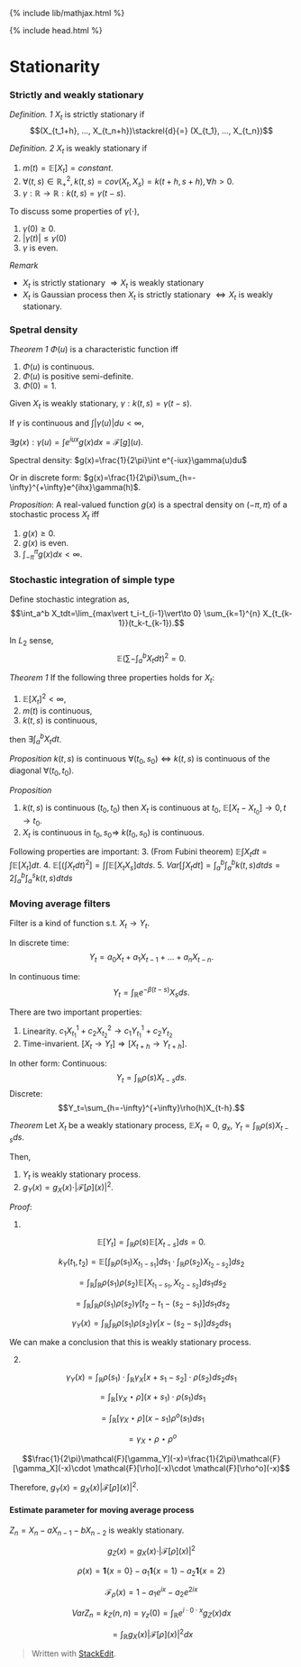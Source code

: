 {% include lib/mathjax.html %}

{% include head.html %}


# Stationarity
### Strictly and weakly stationary
*Definition. 1* $X_t$ is strictly stationary if
$$(X_{t_1+h}, ..., X_{t_n+h})\stackrel{d}{=} (X_{t_1}, ..., X_{t_n})$$


*Definition. 2* $X_t$ is weakly stationary if

1. $m(t)=\mathbb{E}[X_t]=constant$. 
2. $\forall (t, s)\in \mathbb{R}^2_+, k(t, s)=cov(X_t, X_s)=k(t+h, s+h), \forall h>0$. 
3. $\gamma: \mathbb{R} \rightarrow \mathbb{R}: k(t, s)=\gamma(t-s)$. 

To discuss some properties of $\gamma(\cdot)$, 

1. $\gamma(0)\geq 0$.
2. $\vert\gamma(t)\vert\leq\gamma(0)$
3. $\gamma$ is even. 

$Remark$
- $X_t$ is strictly stationary $\Rightarrow X_t$ is weakly stationary
- $X_t$ is Gaussian process then $X_t$ is strictly stationary $\iff X_t$ is weakly stationary.

 ### Spetral density
 *Theorem 1* $\Phi(u)$ is a characteristic function iff
 1. $\Phi(u)$ is continuous.
 2. $\Phi(u)$ is positive semi-definite.  
 3. $\Phi(0)=1$.

Given $X_t$ is weakly stationary, $\gamma:k(t,s)=\gamma(t-s)$. 

If $\gamma$ is continuous and $\int \vert\gamma(u)\vert du<\infty$, 


$\exists  g(x): \gamma(u)=\int e^{iux}g(x)dx=\mathcal{F}[g](u)$. 


Spectral density: $g(x)=\frac{1}{2\pi}\int e^{-iux}\gamma(u)du$

Or in discrete form: $g(x)=\frac{1}{2\pi}\sum_{h=-\infty}^{+\infty}e^{ihx}\gamma(h)$. 

*Proposition*: A real-valued function $g(x)$ is a spectral density on $(-\pi, \pi)$ of a stochastic process $X_t$ iff
1. $g(x)\geq 0$.
2. $g(x)$ is even.
3. $\int_{-\pi}^\pi g(x)dx<\infty$.

### Stochastic integration of simple type
Define stochastic integration as, 
$$\int_a^b X_tdt=\lim_{max\vert t_i-t_{i-1}\vert\to 0} \sum_{k=1}^{n} X_{t_{k-1}}(t_k-t_{k-1}).$$

In $L_2$ sense, 
$$\mathbb{E}(\sum-\int_a^bX_tdt)^2=0.$$

*Theorem 1* If the following three properties holds for $X_t$:
1. $\mathbb{E}[X_t]^2<\infty$, 
2. $m(t)$ is continuous, 
3. $k(t, s)$ is continuous, 

then $\exists \int_a^bX_tdt$.

*Proposition* $k(t, s)$ is continuous $\forall (t_0, s_0) \iff k(t,s)$ is continuous of the diagonal $\forall (t_0, t_0)$.

*Proposition* 
1. $k(t,s)$ is continuous $(t_0, t_0)$ then $X_t$ is continuous at $t_0$, $\mathbb{E}[X_t-X_{t_0}]\longrightarrow 0, t\to t_0$.
2. $X_t$ is continuous in $t_0, s_0 \Rightarrow$ $k(t_0, s_0)$ is continuous.

Following properties are important: 
3. (From Fubini theorem) $\mathbb{E}\int X_tdt=\int\mathbb{E}[X_t]dt.$
4. $\mathbb{E}[(\int X_tdt)^2]=\int\int\mathbb{E}[X_tX_s]dtds.$
5. $Var[\int X_tdt]=\int_a^b\int_a^bk(t, s)dtds=2\int_a^b\int_a^sk(t, s)dtds$

### Moving average filters
Filter is a kind of function s.t. $X_t\to Y_t$. 

In discrete time: 
$$Y_t=a_0X_t+a_1X_{t-1}+...+a_nX_{t-n}.$$

In continuous time:
$$Y_t=\int_\mathbb{R} e^{-\beta(t-s)}X_sds.$$

There are two important properties: 
1. Linearity. $c_1X_{t_1}^1+c_2X_{t_2}^2\to c_1Y_{t_1}^1+c_2Y_{t_2}$
2. Time-invarient. $[X_t\to Y_t]\Rightarrow[X_{t+h}\to Y_{t+h}]$.

In other form: 
Continuous: 
$$Y_t=\int_\mathbb{R}\rho(s)X_{t-s}ds.$$
Discrete: 
$$Y_t=\sum_{h=-\infty}^{+\infty}\rho(h)X_{t-h}.$$

*Theorem* Let $X_t$ be a weakly stationary process, 
$\mathbb{E}X_t=0$, $g_x$, $Y_t=\int_{\mathbb{R}}\rho(s)X_{t-s}ds$.

Then, 
1. $Y_t$ is weakly stationary process.
2. $g_Y(x)=g_X(x)\cdot \vert\mathcal{F}[\rho](x)\vert^2$.

*Proof*:

1. 
$$\mathbb{E}[Y_t]=\int_{\mathbb{R}}\rho(s)\mathbb{E}[X_{t-s}]ds=0.$$

$$k_Y(t_1, t_2)=\mathbb{E}[\int_{\mathbb{R}}\rho(s_1)X_{t_1-s_1}]ds_1 \cdot \int_{\mathbb{R}}\rho(s_2)X_{t_2-s_2}]ds_2$$

$$=\int_{\mathbb{R}}\int_{\mathbb{R}} \rho(s_1)\rho(s_2)\mathbb{E}[X_{t_1-s_1},X_{t_2-s_2}]ds_1ds_2$$

$$=\int_{\mathbb{R}}\int_{\mathbb{R}} \rho(s_1)\rho(s_2)\gamma[t_2-t_1-(s_2-s_1)]ds_1ds_2$$

$$\gamma_Y(x)=\int_{\mathbb{R}}\int_{\mathbb{R}} \rho(s_1)\rho(s_2) \gamma[x-(s_2-s_1)]ds_2ds_1$$

We can make a conclusion that this is weakly stationary process. 

2.

$$\gamma_Y(x)=\int_{\mathbb{R}}\rho(s_1)\cdot \int_{\mathbb{R}}\gamma_X[x+s_1-s_2]\cdot \rho(s_2)ds_2 ds_1$$

$$=\int_{\mathbb{R}}[\gamma_X \star \rho](x+s_1) \cdot \rho(s_1)ds_1$$

$$= \int_{\mathbb{R}}[\gamma_X \star \rho](x-s_1)\rho^o(s_1)ds_1$$

$$=\gamma_X\star\rho\star\rho^o$$

$$\frac{1}{2\pi}\mathcal{F}[\gamma_Y](-x)=\frac{1}{2\pi}\mathcal{F}[\gamma_X](-x)\cdot \mathcal{F}[\rho](-x)\cdot \mathcal{F}[\rho^o](-x)$$

Therefore, $g_Y(x)=g_X(x)\vert\mathcal{F}[\rho](x)\vert^2$.

#### Estimate parameter for moving average process

$Z_n=X_n-aX_{n-1}-bX_{n-2}$ is weakly stationary. 

$$g_Z(x)=g_X(x)\cdot\vert\mathcal{F}[\rho](x)\vert^2$$

$$\rho(x)=\mathbf{1}\{x=0\}-a_1\mathbf{1}\{x=1\}-a_2\mathbf{1}\{x=2\}$$

$$\mathcal{F}_\rho(x)=1-a_1e^{ix}-a_2e^{2ix}$$

$$VarZ_n=k_Z(n,n)=\gamma_z(0)=\int_\mathbb{R}e^{i\cdot 0\cdot x}g_Z(x)dx$$

$$=\int_{\mathbb{R}}g_X(x)\vert\mathcal{F}[\rho](x)\vert^2dx$$
> Written with [StackEdit](https://stackedit.io/).
